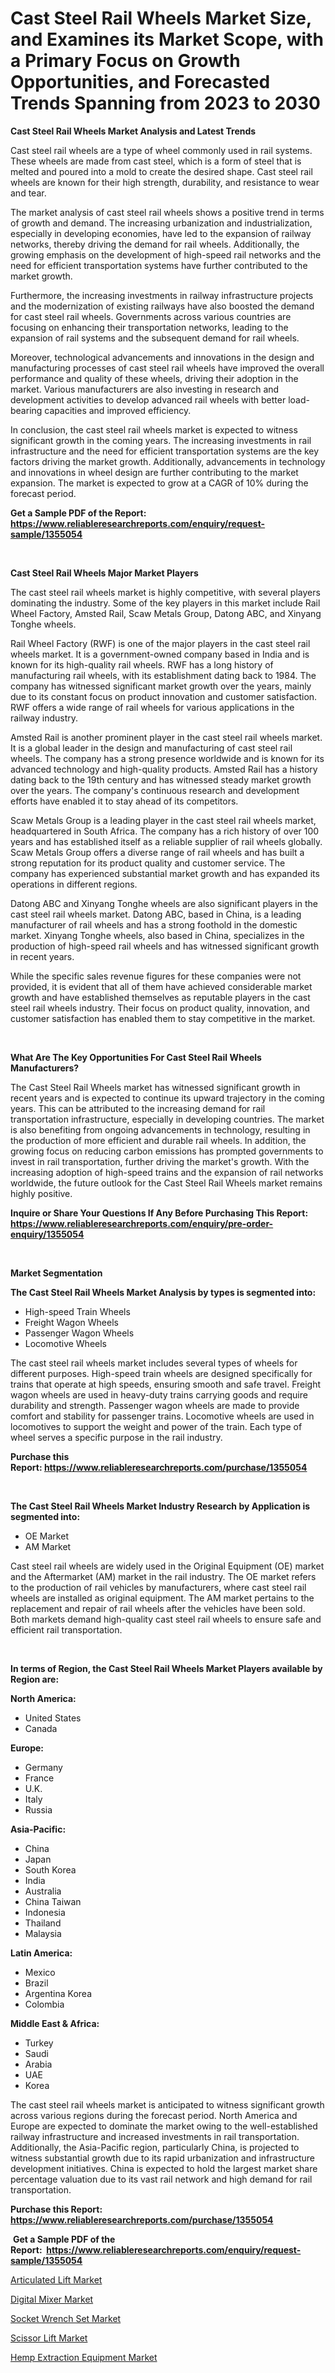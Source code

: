 <p><h1>Cast Steel Rail Wheels Market Size, and Examines its Market Scope, with a Primary Focus on Growth Opportunities, and Forecasted Trends Spanning from 2023 to 2030</h1></p><p><strong>Cast Steel Rail Wheels Market Analysis and Latest Trends</strong></p>
<p><p>Cast steel rail wheels are a type of wheel commonly used in rail systems. These wheels are made from cast steel, which is a form of steel that is melted and poured into a mold to create the desired shape. Cast steel rail wheels are known for their high strength, durability, and resistance to wear and tear.</p><p>The market analysis of cast steel rail wheels shows a positive trend in terms of growth and demand. The increasing urbanization and industrialization, especially in developing economies, have led to the expansion of railway networks, thereby driving the demand for rail wheels. Additionally, the growing emphasis on the development of high-speed rail networks and the need for efficient transportation systems have further contributed to the market growth.</p><p>Furthermore, the increasing investments in railway infrastructure projects and the modernization of existing railways have also boosted the demand for cast steel rail wheels. Governments across various countries are focusing on enhancing their transportation networks, leading to the expansion of rail systems and the subsequent demand for rail wheels.</p><p>Moreover, technological advancements and innovations in the design and manufacturing processes of cast steel rail wheels have improved the overall performance and quality of these wheels, driving their adoption in the market. Various manufacturers are also investing in research and development activities to develop advanced rail wheels with better load-bearing capacities and improved efficiency.</p><p>In conclusion, the cast steel rail wheels market is expected to witness significant growth in the coming years. The increasing investments in rail infrastructure and the need for efficient transportation systems are the key factors driving the market growth. Additionally, advancements in technology and innovations in wheel design are further contributing to the market expansion. The market is expected to grow at a CAGR of 10% during the forecast period.</p></p>
<p><strong>Get a Sample PDF of the Report:&nbsp; <a href="https://www.reliableresearchreports.com/enquiry/request-sample/1355054">https://www.reliableresearchreports.com/enquiry/request-sample/1355054</a></strong></p>
<p>&nbsp;</p>
<p><strong>Cast Steel Rail Wheels Major Market Players</strong></p>
<p><p>The cast steel rail wheels market is highly competitive, with several players dominating the industry. Some of the key players in this market include Rail Wheel Factory, Amsted Rail, Scaw Metals Group, Datong ABC, and Xinyang Tonghe wheels.</p><p>Rail Wheel Factory (RWF) is one of the major players in the cast steel rail wheels market. It is a government-owned company based in India and is known for its high-quality rail wheels. RWF has a long history of manufacturing rail wheels, with its establishment dating back to 1984. The company has witnessed significant market growth over the years, mainly due to its constant focus on product innovation and customer satisfaction. RWF offers a wide range of rail wheels for various applications in the railway industry.</p><p>Amsted Rail is another prominent player in the cast steel rail wheels market. It is a global leader in the design and manufacturing of cast steel rail wheels. The company has a strong presence worldwide and is known for its advanced technology and high-quality products. Amsted Rail has a history dating back to the 19th century and has witnessed steady market growth over the years. The company's continuous research and development efforts have enabled it to stay ahead of its competitors.</p><p>Scaw Metals Group is a leading player in the cast steel rail wheels market, headquartered in South Africa. The company has a rich history of over 100 years and has established itself as a reliable supplier of rail wheels globally. Scaw Metals Group offers a diverse range of rail wheels and has built a strong reputation for its product quality and customer service. The company has experienced substantial market growth and has expanded its operations in different regions.</p><p>Datong ABC and Xinyang Tonghe wheels are also significant players in the cast steel rail wheels market. Datong ABC, based in China, is a leading manufacturer of rail wheels and has a strong foothold in the domestic market. Xinyang Tonghe wheels, also based in China, specializes in the production of high-speed rail wheels and has witnessed significant growth in recent years.</p><p>While the specific sales revenue figures for these companies were not provided, it is evident that all of them have achieved considerable market growth and have established themselves as reputable players in the cast steel rail wheels industry. Their focus on product quality, innovation, and customer satisfaction has enabled them to stay competitive in the market.</p></p>
<p>&nbsp;</p>
<p><strong>What Are The Key Opportunities For Cast Steel Rail Wheels Manufacturers?</strong></p>
<p><p>The Cast Steel Rail Wheels market has witnessed significant growth in recent years and is expected to continue its upward trajectory in the coming years. This can be attributed to the increasing demand for rail transportation infrastructure, especially in developing countries. The market is also benefiting from ongoing advancements in technology, resulting in the production of more efficient and durable rail wheels. In addition, the growing focus on reducing carbon emissions has prompted governments to invest in rail transportation, further driving the market's growth. With the increasing adoption of high-speed trains and the expansion of rail networks worldwide, the future outlook for the Cast Steel Rail Wheels market remains highly positive.</p></p>
<p><strong>Inquire or Share Your Questions If Any Before Purchasing This Report: <a href="https://www.reliableresearchreports.com/enquiry/pre-order-enquiry/1355054">https://www.reliableresearchreports.com/enquiry/pre-order-enquiry/1355054</a></strong></p>
<p>&nbsp;</p>
<p><strong>Market Segmentation</strong></p>
<p><strong>The Cast Steel Rail Wheels Market Analysis by types is segmented into:</strong></p>
<p><ul><li>High-speed Train Wheels</li><li>Freight Wagon Wheels</li><li>Passenger Wagon Wheels</li><li>Locomotive Wheels</li></ul></p>
<p><p>The cast steel rail wheels market includes several types of wheels for different purposes. High-speed train wheels are designed specifically for trains that operate at high speeds, ensuring smooth and safe travel. Freight wagon wheels are used in heavy-duty trains carrying goods and require durability and strength. Passenger wagon wheels are made to provide comfort and stability for passenger trains. Locomotive wheels are used in locomotives to support the weight and power of the train. Each type of wheel serves a specific purpose in the rail industry.</p></p>
<p><strong>Purchase this Report:&nbsp;<a href="https://www.reliableresearchreports.com/purchase/1355054">https://www.reliableresearchreports.com/purchase/1355054</a></strong></p>
<p>&nbsp;</p>
<p><strong>The Cast Steel Rail Wheels Market Industry Research by Application is segmented into:</strong></p>
<p><ul><li>OE Market</li><li>AM Market</li></ul></p>
<p><p>Cast steel rail wheels are widely used in the Original Equipment (OE) market and the Aftermarket (AM) market in the rail industry. The OE market refers to the production of rail vehicles by manufacturers, where cast steel rail wheels are installed as original equipment. The AM market pertains to the replacement and repair of rail wheels after the vehicles have been sold. Both markets demand high-quality cast steel rail wheels to ensure safe and efficient rail transportation.</p></p>
<p>&nbsp;</p>
<p><strong>In terms of Region, the Cast Steel Rail Wheels Market Players available by Region are:</strong></p>
<p>
    <p> <strong> North America: </strong>
        <ul>
            <li>United States</li>
            <li>Canada</li>
        </ul>
        </p> 
    <p> <strong> Europe: </strong>
        <ul>
            <li>Germany</li>
            <li>France</li>
            <li>U.K.</li>
            <li>Italy</li>
            <li>Russia</li>
        </ul>
        </p> 
    <p> <strong> Asia-Pacific: </strong>
        <ul>
            <li>China</li>
            <li>Japan</li>
            <li>South Korea</li>
            <li>India</li>
            <li>Australia</li>
            <li>China Taiwan</li>
            <li>Indonesia</li>
            <li>Thailand</li>
            <li>Malaysia</li>
        </ul>
        </p> 
    <p> <strong> Latin America: </strong>
        <ul>
            <li>Mexico</li>
            <li>Brazil</li>
            <li>Argentina Korea</li>
            <li>Colombia</li>
        </ul>
        </p> 
    <p> <strong> Middle East & Africa: </strong>
        <ul>
            <li>Turkey</li>
            <li>Saudi</li>
            <li>Arabia</li>
            <li>UAE</li>
            <li>Korea</li>
        </ul>
    </p>
    </p>
<p><p>The cast steel rail wheels market is anticipated to witness significant growth across various regions during the forecast period. North America and Europe are expected to dominate the market owing to the well-established railway infrastructure and increased investments in rail transportation. Additionally, the Asia-Pacific region, particularly China, is projected to witness substantial growth due to its rapid urbanization and infrastructure development initiatives. China is expected to hold the largest market share percentage valuation due to its vast rail network and high demand for rail transportation.</p></p>
<p><strong>Purchase this Report: <a href="https://www.reliableresearchreports.com/purchase/1355054">https://www.reliableresearchreports.com/purchase/1355054</a></strong></p>
<p>&nbsp;<strong>Get a Sample PDF of the Report:&nbsp;&nbsp;<a href="https://www.reliableresearchreports.com/enquiry/request-sample/1355054">https://www.reliableresearchreports.com/enquiry/request-sample/1355054</a></strong></p>
<p><strong></strong></p>
<p><p><a href="https://medium.com/@prakrishnarp23/articulated-lift-market-insight-market-trends-growth-forecasted-from-2023-to-2030-97f8c8765116">Articulated Lift Market</a></p><p><a href="https://www.linkedin.com/pulse/digital-mixer-market-size-growth-forecast-from-2023-2030-qjrke/">Digital Mixer Market</a></p><p><a href="https://www.linkedin.com/pulse/decoding-socket-wrench-set-market-deep-dive-latest-trends-cl7de/">Socket Wrench Set Market</a></p><p><a href="https://medium.com/@humanhydrohq/scissor-lift-market-size-market-outlook-and-market-forecast-2023-to-2030-0f98e5659592">Scissor Lift Market</a></p><p><a href="https://www.linkedin.com/pulse/hemp-extraction-equipment-market-size-share-amp-trends-analysis-a06le/">Hemp Extraction Equipment Market</a></p></p>